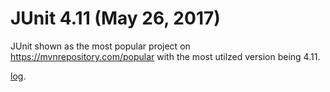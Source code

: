 # JUnit 4.11 (May 26, 2017)

JUnit shown as the most popular project on https://mvnrepository.com/popular with the most utilzed version being 4.11.

[log](https://github.com/srcworld-org/nebula/wiki/JUnit-4.11).

